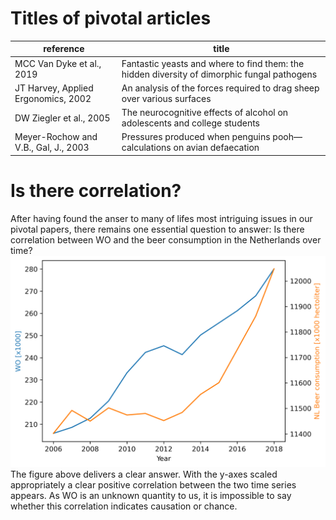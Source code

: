 # Titles of pivotal articles

reference                               | title
----------------------------------------|--------------------------------------------------------------------------------
MCC Van Dyke et al., 2019               | Fantastic yeasts and where to find them: the hidden diversity of dimorphic fungal pathogens
JT Harvey, Applied Ergonomics, 2002     | An analysis of the forces required to drag sheep over various surfaces
DW Ziegler et al., 2005                 | The neurocognitive effects of alcohol on adolescents and college students
Meyer-Rochow and V.B., Gal, J., 2003    | Pressures produced when penguins pooh—calculations on avian defaecation

# Is there correlation?
After having found the anser to many of lifes most intriguing issues in our pivotal papers, there remains one essential question to answer: Is there correlation between WO and the beer consumption in the Netherlands over time?
![](istherecorrelation.png)
The figure above delivers a clear answer. With the y-axes scaled appropriately a clear positive correlation between the two time series appears. As WO is an unknown quantity to us, it is impossible to say whether this correlation indicates causation or chance.